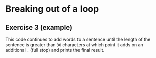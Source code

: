 # Breaking out of a loop
## Exercise 3 (example)
  
This code continues to add words to a sentence until the length of the sentence is greater than `30` characters at which point it adds on an additional `.` (full stop) and prints the final result.